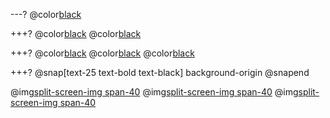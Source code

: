 ---?
@color[black](Padding)

+++?
@color[black](Padding)
@color[black](Background-origin)

+++?
@color[black](Padding)
@color[black](Background-origin)
@color[black](Border-clip)

+++?
@snap[text-25 text-bold text-black]
background-origin
@snapend

@img[split-screen-img span-40](template/img/background-origin.png)
@img[split-screen-img span-40](template/img/border-box.png)
@img[split-screen-img span-40](template/img/content-box.png)
